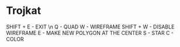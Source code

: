 # Trojkat
SHIFT + E - EXIT \n
Q - QUAD 
W - WIREFRAME
SHIFT + W - DISABLE WIREFRAME
E - MAKE NEW POLYGON AT THE CENTER
S - STAR
C - COLOR